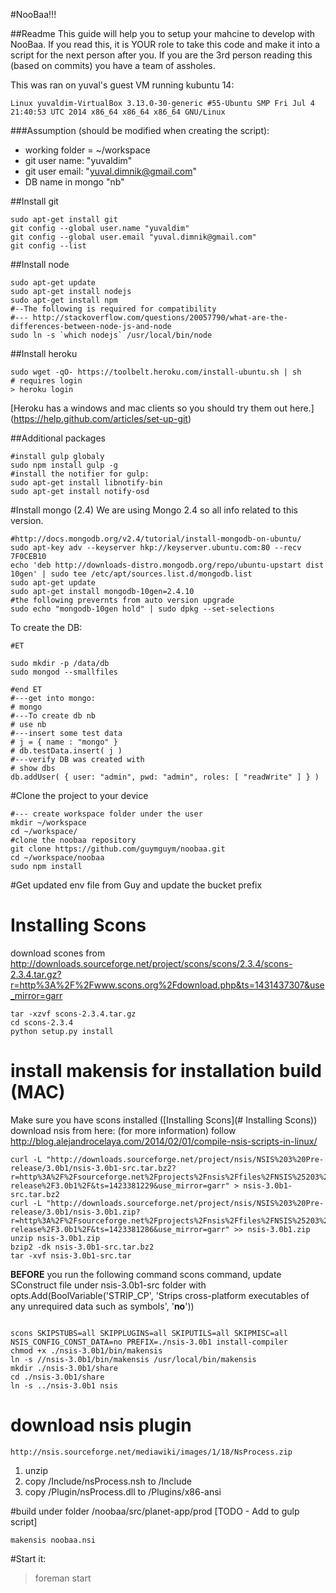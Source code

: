 #NooBaa!!!


##Readme
This guide will help you to setup your mahcine to develop with NooBaa.
If you read this, it is YOUR role to take this code and make it into a script for the next person after you.
If you are the 3rd person reading this (based on commits) you have a team of assholes. 

This was ran on yuval's guest VM running kubuntu 14: 

`Linux yuvaldim-VirtualBox 3.13.0-30-generic #55-Ubuntu SMP Fri Jul 4 21:40:53 UTC 2014 x86_64 x86_64 x86_64 GNU/Linux`

###Assumption (should be modified when creating the script):
* working folder = ~/workspace
* git user name: "yuvaldim"
* git user email: "yuval.dimnik@gmail.com"
* DB name in mongo "nb"

##Install git
```
sudo apt-get install git
git config --global user.name "yuvaldim"
git config --global user.email "yuval.dimnik@gmail.com"
git config --list
```

##Install node
```
sudo apt-get update
sudo apt-get install nodejs
sudo apt-get install npm
#--The following is required for compatibility
#--- http://stackoverflow.com/questions/20057790/what-are-the-differences-between-node-js-and-node
sudo ln -s `which nodejs` /usr/local/bin/node
```

##Install heroku
```
sudo wget -qO- https://toolbelt.heroku.com/install-ubuntu.sh | sh
# requires login
> heroku login
```
[Heroku has a windows and mac clients so you should try them out here.] (https://help.github.com/articles/set-up-git)

##Additional packages
```
#install gulp globaly
sudo npm install gulp -g
#install the notifier for gulp:
sudo apt-get install libnotify-bin
sudo apt-get install notify-osd
```

#Install mongo (2.4)
We are using Mongo 2.4 so all info related to this version. 
```
#http://docs.mongodb.org/v2.4/tutorial/install-mongodb-on-ubuntu/
sudo apt-key adv --keyserver hkp://keyserver.ubuntu.com:80 --recv 7F0CEB10
echo 'deb http://downloads-distro.mongodb.org/repo/ubuntu-upstart dist 10gen' | sudo tee /etc/apt/sources.list.d/mongodb.list
sudo apt-get update
sudo apt-get install mongodb-10gen=2.4.10
#the following prevernts from auto version upgrade
sudo echo "mongodb-10gen hold" | sudo dpkg --set-selections
```
To create the DB:
```
#ET

sudo mkdir -p /data/db
sudo mongod --smallfiles

#end ET
#---get into mongo:
# mongo
#---To create db nb
# use nb
#---insert some test data
# j = { name : "mongo" }
# db.testData.insert( j )
#---verify DB was created with 
# show dbs
db.addUser( { user: "admin", pwd: "admin", roles: [ "readWrite" ] } )
```
#Clone the project to your device
```
#--- create workspace folder under the user
mkdir ~/workspace
cd ~/workspace/
#clone the noobaa repository
git clone https://github.com/guymguym/noobaa.git
cd ~/workspace/noobaa
sudo npm install
```
#Get updated env file from Guy and update the bucket prefix

# Installing Scons
download scones from http://downloads.sourceforge.net/project/scons/scons/2.3.4/scons-2.3.4.tar.gz?r=http%3A%2F%2Fwww.scons.org%2Fdownload.php&ts=1431437307&use_mirror=garr
``` 
tar -xzvf scons-2.3.4.tar.gz
cd scons-2.3.4
python setup.py install
```

# install makensis for installation build (MAC)
Make sure you have scons installed ([Installing Scons](# Installing Scons))
download nsis from here:
(for more information) follow http://blog.alejandrocelaya.com/2014/02/01/compile-nsis-scripts-in-linux/
```
curl -L "http://downloads.sourceforge.net/project/nsis/NSIS%203%20Pre-release/3.0b1/nsis-3.0b1-src.tar.bz2?r=http%3A%2F%2Fsourceforge.net%2Fprojects%2Fnsis%2Ffiles%2FNSIS%25203%2520Pre-release%2F3.0b1%2F&ts=1423381229&use_mirror=garr" > nsis-3.0b1-src.tar.bz2
curl -L "http://downloads.sourceforge.net/project/nsis/NSIS%203%20Pre-release/3.0b1/nsis-3.0b1.zip?r=http%3A%2F%2Fsourceforge.net%2Fprojects%2Fnsis%2Ffiles%2FNSIS%25203%2520Pre-release%2F3.0b1%2F&ts=1423381286&use_mirror=garr" >> nsis-3.0b1.zip
unzip nsis-3.0b1.zip
bzip2 -dk nsis-3.0b1-src.tar.bz2
tar -xvf nsis-3.0b1-src.tar
```
**BEFORE** you run the following command scons command, update SConstruct file under nsis-3.0b1-src folder with 
opts.Add(BoolVariable('STRIP_CP', 'Strips cross-platform executables of any unrequired data such as symbols', '**no**'))
```

scons SKIPSTUBS=all SKIPPLUGINS=all SKIPUTILS=all SKIPMISC=all NSIS_CONFIG_CONST_DATA=no PREFIX=./nsis-3.0b1 install-compiler
chmod +x ./nsis-3.0b1/bin/makensis
ln -s //nsis-3.0b1/bin/makensis /usr/local/bin/makensis
mkdir ./nsis-3.0b1/share
cd ./nsis-3.0b1/share
ln -s ../nsis-3.0b1 nsis
```

# download nsis plugin 

```
http://nsis.sourceforge.net/mediawiki/images/1/18/NsProcess.zip
```
1. unzip
2. copy <extracted folder>/Include/nsProcess.nsh to <nsis folder>/Include
3. copy <extracted folder>/Plugin/nsProcess.dll to <nsis folder>/Plugins/x86-ansi

#build under folder /noobaa/src/planet-app/prod
[TODO - Add to gulp script]

```
makensis noobaa.nsi
```

#Start it:
> foreman start
